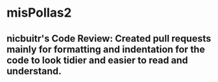 # misPollas2
## nicbuitr's Code Review: Created pull requests mainly for formatting and indentation for the code to look tidier and easier to read and understand.
